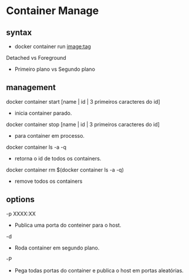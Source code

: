 # Container Manage

## syntax
- docker container run <options> <image:tag>

Detached vs Foreground
- Primeiro plano vs Segundo plano

## management

docker container start [name | id | 3 primeiros caracteres do id]
- inicia container parado.

docker container stop [name | id | 3 primeiros caracteres do id]
- para container em processo.

docker container ls -a -q
- retorna o id de todos os containers.

docker container rm $(docker container ls -a -q)
- remove todos os containers

## options
-p XXXX:XX
- Publica uma porta do conteiner para o host.

-d

- Roda container em segundo plano.

-P
- Pega todas portas do container e publica o host em portas aleatórias.
